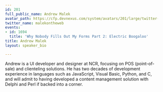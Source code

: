 ```yaml
---
id: 201
full_public_name: Andrew Malek
avatar_path: https://cfp.devnexus.com/system/avatars/201/large/twitter-photo.png?1463362661
twitter_name: malekontheweb
events:
- id: 1694
  title: 'Why Nobody Fills Out My Forms Part 2: Electric Boogaloo'
title: Andrew Malek
layout: speaker_bio

---
```

Andrew is a UI developer and designer at NCR, focusing on POS (point-of-sale) and clienteling solutions. He has two decades of development experience in languages such as JavaScript, Visual Basic, Python, and C, and will admit to having developed a content management solution with Delphi and Perl if backed into a corner.
